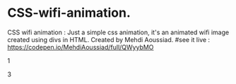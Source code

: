 # CSS-wifi-animation.
CSS wifi animation : Just a simple css animation, it's an animated wifi image created using divs in HTML.
Created by Mehdi Aoussiad.
#see it live : https://codepen.io/MehdiAoussiad/full/QWyybMO

1

3

